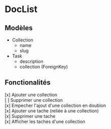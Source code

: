 # DocList

## Modèles 

- Collection
  - name
  - slug
- Task
  - description
  - collection (ForeignKey)
 


## Fonctionalités
[x] Ajouter une collection  
[ ]  Supprimer une collection  
[x] Empecher l'ajout d'une collection en doublon    
[x] Ajouter une tache (reliée à une collection)  
[x] Supprimer une tache  
[x] Afficher les taches d'une collection